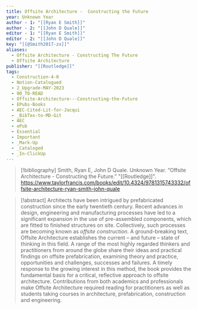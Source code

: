 ```yaml
---
title: Offsite Architecture -  Constructing the Future
year: Unknown Year
author - 1: "[[Ryan E Smith]]"
author - 2: "[[John D Quale]]"
editor - 1: "[[Ryan E Smith]]"
editor - 2: "[[John D Quale]]"
key: "[[@Smith2017-zx]]"
aliases:
  - Offsite Architecture - Constructing The Future
  - Offsite Architecture
publisher: "[[Routledge]]"
tags:
  - Construction-4-0
  - Notion-Catalogued
  - 2_Upgrade-MAY-2023
  - 00_TO-READ
  - Offsite-Architecture---Constructing-the-Future
  - EPubs-Books
  - AEC-Cited-Lit-for-Jacqui
  - _BibTex-to-MD-Git
  - AEC
  - ePub
  - Essential
  - Important
  - _Mark-Up
  - _Cataloged
  - _In-ClickUp
---
```


> [!bibliography]
> Smith, Ryan E, John D Quale. Unknown Year. “Offsite Architecture -  Constructing the Future.” "[[Routledge]]". https://www.taylorfrancis.com/books/edit/10.4324/9781315743332/offsite-architecture-ryan-smith-john-quale

> [!abstract]
> Architects have been intrigued by prefabricated construction since the early twentieth century. Recent advances in design, engineering and manufacturing processes have led to a significant expansion in the use of pre-assembled components, which are fitted to finished structures on site. Collectively, such processes are becoming known as *offsite construction*. A ground-breaking text, Offsite Architecture establishes the current – and future – state of thinking in this field. A range of the most highly regarded thinkers and practitioners from around the globe share their ideas and practical findings on offsite prefabrication, examining theory and practice, opportunities and challenges, successes and failures. A timely response to the growing interest in this method, the book provides the fundamental basis for a critical, reflective approach to offsite architecture. Contributions from both academics and professionals make Offsite Architecture required reading for practitioners as well as students taking courses in architecture, prefabrication, construction and engineering.